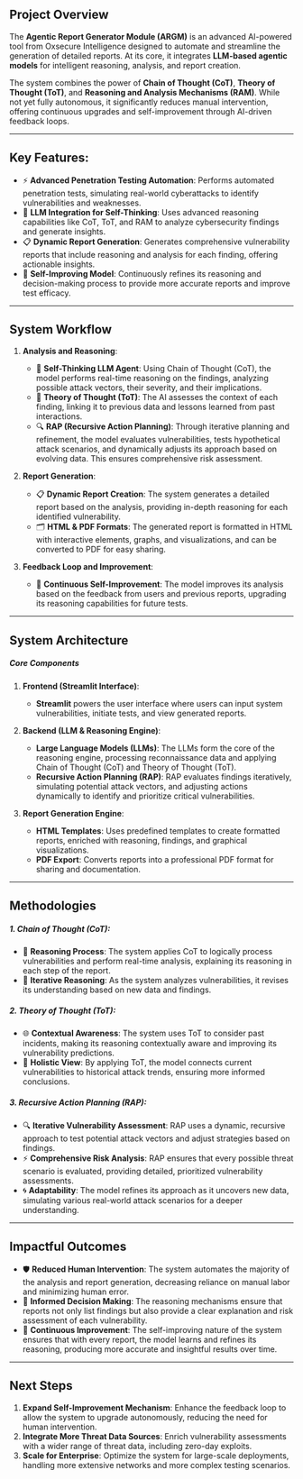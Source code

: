 ## **Project Overview**

The **Agentic Report Generator Module (ARGM)** is an advanced AI-powered tool from Oxsecure Intelligence designed  to automate and streamline the generation of detailed reports. At its core, it integrates **LLM-based agentic models** for intelligent reasoning, analysis, and report creation. 

The system combines the power of **Chain of Thought (CoT)**, **Theory of Thought (ToT)**, and **Reasoning and Analysis Mechanisms (RAM)**. While not yet fully autonomous, it significantly reduces manual intervention, offering continuous upgrades and self-improvement through AI-driven feedback loops.

---

## **Key Features:**

- ⚡ **Advanced Penetration Testing Automation**: Performs automated penetration tests, simulating real-world cyberattacks to identify vulnerabilities and weaknesses.
- 🧠 **LLM Integration for Self-Thinking**: Uses advanced reasoning capabilities like CoT, ToT, and RAM to analyze cybersecurity findings and generate insights.
- 📋 **Dynamic Report Generation**: Generates comprehensive vulnerability reports that include reasoning and analysis for each finding, offering actionable insights.
- 🔄 **Self-Improving Model**: Continuously refines its reasoning and decision-making process to provide more accurate reports and improve test efficacy.

---

## **System Workflow**


1. **Analysis and Reasoning**:
    - 🤖 **Self-Thinking LLM Agent**: Using Chain of Thought (CoT), the model performs real-time reasoning on the findings, analyzing possible attack vectors, their severity, and their implications.
    - 🧠 **Theory of Thought (ToT)**: The AI assesses the context of each finding, linking it to previous data and lessons learned from past interactions.
    - 🔍 **RAP (Recursive Action Planning)**: Through iterative planning and refinement, the model evaluates vulnerabilities, tests hypothetical attack scenarios, and dynamically adjusts its approach based on evolving data. This ensures comprehensive risk assessment.

2. **Report Generation**:
    - 📋 **Dynamic Report Creation**: The system generates a detailed report based on the analysis, providing in-depth reasoning for each identified vulnerability.
    - 🗂️ **HTML & PDF Formats**: The generated report is formatted in HTML with interactive elements, graphs, and visualizations, and can be converted to PDF for easy sharing.

5. **Feedback Loop and Improvement**:
    - 🔄 **Continuous Self-Improvement**: The model improves its analysis based on the feedback from users and previous reports, upgrading its reasoning capabilities for future tests.

---

## **System Architecture**

##### **Core Components**

1. **Frontend (Streamlit Interface)**:
   - **Streamlit** powers the user interface where users can input system vulnerabilities, initiate tests, and view generated reports.

2. **Backend (LLM & Reasoning Engine)**:
   - **Large Language Models (LLMs)**: The LLMs form the core of the reasoning engine, processing reconnaissance data and applying Chain of Thought (CoT) and Theory of Thought (ToT).
   - **Recursive Action Planning (RAP)**: RAP evaluates findings iteratively, simulating potential attack vectors, and adjusting actions dynamically to identify and prioritize critical vulnerabilities.

   
3. **Report Generation Engine**:
   - **HTML Templates**: Uses predefined templates to create formatted reports, enriched with reasoning, findings, and graphical visualizations.
   - **PDF Export**: Converts reports into a professional PDF format for sharing and documentation.

---


## **Methodologies**

##### **1. Chain of Thought (CoT)**:
- 🧠 **Reasoning Process**: The system applies CoT to logically process vulnerabilities and perform real-time analysis, explaining its reasoning in each step of the report.
- 🔄 **Iterative Reasoning**: As the system analyzes vulnerabilities, it revises its understanding based on new data and findings.

##### **2. Theory of Thought (ToT)**:
- 🌐 **Contextual Awareness**: The system uses ToT to consider past incidents, making its reasoning contextually aware and improving its vulnerability predictions.
- 🧩 **Holistic View**: By applying ToT, the model connects current vulnerabilities to historical attack trends, ensuring more informed conclusions.

##### **3. Recursive Action Planning (RAP)**:
- 🔍 **Iterative Vulnerability Assessment**: RAP uses a dynamic, recursive approach to test potential attack vectors and adjust strategies based on findings.
- ⚡ **Comprehensive Risk Analysis**: RAP ensures that every possible threat scenario is evaluated, providing detailed, prioritized vulnerability assessments.
- 🌀 **Adaptability**: The model refines its approach as it uncovers new data, simulating various real-world attack scenarios for a deeper understanding.

---

## **Impactful Outcomes**

- 🛡️ **Reduced Human Intervention**: The system automates the majority of the analysis and report generation, decreasing reliance on manual labor and minimizing human error.
- 🧠 **Informed Decision Making**: The reasoning mechanisms ensure that reports not only list findings but also provide a clear explanation and risk assessment of each vulnerability.
- 🔄 **Continuous Improvement**: The self-improving nature of the system ensures that with every report, the model learns and refines its reasoning, producing more accurate and insightful results over time.

---

## **Next Steps**

1. **Expand Self-Improvement Mechanism**: Enhance the feedback loop to allow the system to upgrade autonomously, reducing the need for human intervention.
2. **Integrate More Threat Data Sources**: Enrich vulnerability assessments with a wider range of threat data, including zero-day exploits.
3. **Scale for Enterprise**: Optimize the system for large-scale deployments, handling more extensive networks and more complex testing scenarios.
